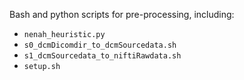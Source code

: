 Bash and python scripts for pre-processing, including:

 - `nenah_heuristic.py`
 - `s0_dcmDicomdir_to_dcmSourcedata.sh`
 - `s1_dcmSourcedata_to_niftiRawdata.sh`
 - `setup.sh`
